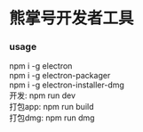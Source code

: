 # 熊掌号开发者工具  

### usage
npm i -g electron  
npm i -g electron-packager  
npm i -g electron-installer-dmg  
开发: npm run dev  
打包app: npm run build  
打包dmg: npm run dmg  
